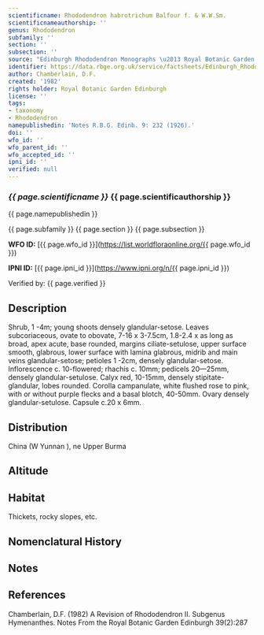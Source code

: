 ```yaml
---
scientificname: Rhododendron habrotrichum Balfour f. & W.W.Sm.
scientificnameauthorship: ''
genus: Rhododendron
subfamily: ''
section: ''
subsection: ''
source: "Edinburgh Rhododendron Monographs \u2013 Royal Botanic Garden Edinburgh"
identifier: https://data.rbge.org.uk/service/factsheets/Edinburgh_Rhododendron_Monographs.xhtml
author: Chamberlain, D.F.
created: '1982'
rights holder: Royal Botanic Garden Edinburgh
license: ''
tags:
- taxonomy
- Rhododendron
namepublishedin: 'Notes R.B.G. Edinb. 9: 232 (1926).'
doi: ''
wfo_id: ''
wfo_parent_id: ''
wfo_accepted_id: ''
ipni_id: ''
verified: null
---
```

### _{{ page.scientificname }}_ {{ page.scientificauthorship }}
 {{ page.namepublishedin }}

{{ page.subfamily }} {{ page.section }} {{ page.subsection }}

**WFO ID:** [{{ page.wfo_id }}](https://list.worldfloraonline.org/{{ page.wfo_id }})

**IPNI ID:** [{{ page.ipni_id }}](https://www.ipni.org/n/{{ page.ipni_id }})

Verified by: {{ page.verified }}



## Description
Shrub, 1 -4m; young shoots densely glandular-setose. Leaves subcoriaceous, ovate to obovate, 7-16 x 3-7.5cm, 1.8-2.4 x as long as broad, apex acute, base rounded, margins ciliate-setulose, upper surface smooth, glabrous, lower surface with lamina glabrous, midrib and main veins glandular-setose; petioles 1 -2cm, densely glandular-setose. Inflorescence c. 10-flowered; rhachis c. 10mm; pedicels 20—25mm, densely glandular-setulose. Calyx red, 10-15mm, densely stipitate-glandular, lobes rounded. Corolla campanulate, white flushed rose to pink, with or without purple flecks and a basal blotch, 40-50mm. Ovary densely glandular-setulose. Capsule c.20 x 6mm.

## Distribution
China (W Yunnan ), ne Upper Burma

## Altitude


## Habitat
Thickets, rocky slopes, etc.

## Nomenclatural History

                       
## Notes


## References

Chamberlain, D.F. (1982) A Revision of Rhododendron II. Subgenus Hymenanthes. Notes From the Royal Botanic Garden Edinburgh 39(2):287
